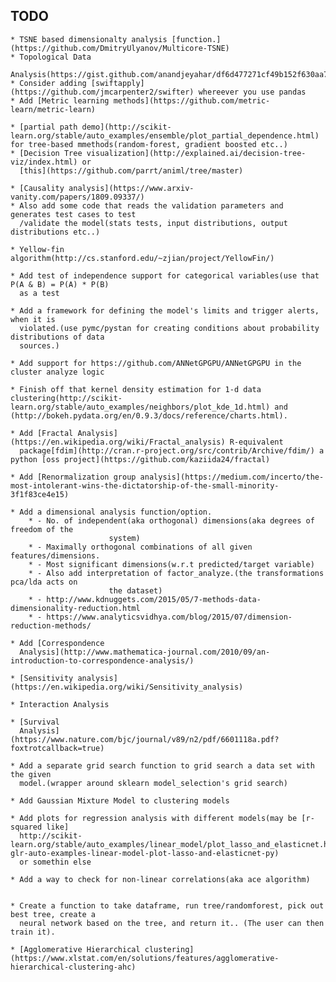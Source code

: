 ## TODO
	* TSNE based dimensionalty analysis [function.](https://github.com/DmitryUlyanov/Multicore-TSNE)
	* Topological Data
	  Analysis(https://gist.github.com/anandjeyahar/df6d477271cf49b152f630aa72bc27c3)
	* Consider adding [swiftapply](https://github.com/jmcarpenter2/swifter) whereever you use pandas
	* Add [Metric learning methods](https://github.com/metric-learn/metric-learn)

	* [partial path demo](http://scikit-learn.org/stable/auto_examples/ensemble/plot_partial_dependence.html) for tree-based mmethods(random-forest, gradient boosted etc..)
	* [Decision Tree visualization](http://explained.ai/decision-tree-viz/index.html) or
	  [this](https://github.com/parrt/animl/tree/master)

	* [Causality analysis](https://www.arxiv-vanity.com/papers/1809.09337/)
	* Also add some code that reads the validation parameters and generates test cases to test
	  /validate the model(stats tests, input distributions, output distributions etc..)

	* Yellow-fin algorithm(http://cs.stanford.edu/~zjian/project/YellowFin/)

	* Add test of independence support for categorical variables(use that P(A & B) = P(A) * P(B)
	  as a test

	* Add a framework for defining the model's limits and trigger alerts, when it is
	  violated.(use pymc/pystan for creating conditions about probability distributions of data
	  sources.)

	* Add support for https://github.com/ANNetGPGPU/ANNetGPGPU in the cluster analyze logic

	* Finish off that kernel density estimation for 1-d data clustering(http://scikit-learn.org/stable/auto_examples/neighbors/plot_kde_1d.html) and (http://bokeh.pydata.org/en/0.9.3/docs/reference/charts.html).

	* Add [Fractal Analysis](https://en.wikipedia.org/wiki/Fractal_analysis) R-equivalent
	  package[fdim](http://cran.r-project.org/src/contrib/Archive/fdim/) a python [oss project](https://github.com/kaziida24/fractal)

	* Add [Renormalization group analysis](https://medium.com/incerto/the-most-intolerant-wins-the-dictatorship-of-the-small-minority-3f1f83ce4e15)

	* Add a dimensional analysis function/option.
		* - No. of independent(aka orthogonal) dimensions(aka degrees of freedom of the
		                  system)
		* - Maximally orthogonal combinations of all given features/dimensions.
		* - Most significant dimensions(w.r.t predicted/target variable)
		* - Also add interpretation of factor_analyze.(the transformations pca/lda acts on
		                  the dataset)
		* - http://www.kdnuggets.com/2015/05/7-methods-data-dimensionality-reduction.html
		* - https://www.analyticsvidhya.com/blog/2015/07/dimension-reduction-methods/

	* Add [Correspondence
	  Analysis](http://www.mathematica-journal.com/2010/09/an-introduction-to-correspondence-analysis/)

	* [Sensitivity analysis](https://en.wikipedia.org/wiki/Sensitivity_analysis)

	* Interaction Analysis

	* [Survival
	  Analysis](https://www.nature.com/bjc/journal/v89/n2/pdf/6601118a.pdf?foxtrotcallback=true)

	* Add a separate grid search function to grid search a data set with the given
	  model.(wrapper around sklearn model_selection's grid search)

	* Add Gaussian Mixture Model to clustering models

	* Add plots for regression analysis with different models(may be [r-squared like]
	  http://scikit-learn.org/stable/auto_examples/linear_model/plot_lasso_and_elasticnet.html#sphx-glr-auto-examples-linear-model-plot-lasso-and-elasticnet-py)
	  or somethin else

	* Add a way to check for non-linear correlations(aka ace algorithm)


	* Create a function to take dataframe, run tree/randomforest, pick out best tree, create a
	  neural network based on the tree, and return it.. (The user can then train it).

	* [Agglomerative Hierarchical clustering](https://www.xlstat.com/en/solutions/features/agglomerative-hierarchical-clustering-ahc)

